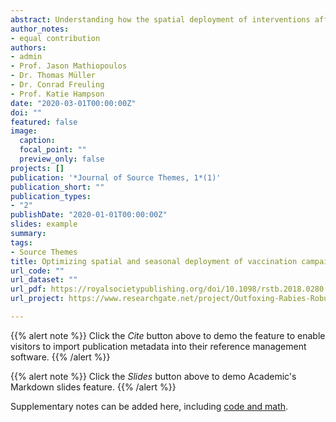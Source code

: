 ```yaml
---
abstract: Understanding how the spatial deployment of interventions affects elimination time horizons and potential for disease re-emergence has broad application to control programmes targeting human, animal and plant pathogens. We previously developed an epidemiological model that captures the main features of rabies spread and the impacts of vaccination based on detailed records of fox rabies in eastern Germany during the implementation of an oral rabies vaccination (ORV) programme. Here, we use simulations from this fitted model to determine the best vaccination strategy, in terms of spatial placement and timing of ORV efforts, for three epidemiological scenarios representative of current situations in Europe. We found that consecutive and comprehensive twice-yearly vaccinations across all regions rapidly controlled and eliminated rabies and that the autumn campaigns had the greater impact on increasing the probability of elimination. This appears to result from the need to maintain sufficient herd immunity in the face of large birth pulses, as autumn vaccinations reach susceptible juveniles and therefore a larger proportion of the population than spring vaccinations. Incomplete vaccination compromised time to elimination requiring the same or more vaccination effort to meet similar timelines. Our results have important practical implications that could inform policies for rabies containment and elimination in Europe and elsewhere. This article is part of the theme issue [‘Modelling infectious disease outbreaks in humans, animals and plants, approaches and important themes’](https://royalsocietypublishing.org/toc/rstb/374/1776)
author_notes:
- equal contribution  
authors:
- admin
- Prof. Jason Mathiopoulos
- Dr. Thomas Müller
- Dr. Conrad Freuling
- Prof. Katie Hampson
date: "2020-03-01T00:00:00Z"
doi: ""
featured: false
image:
  caption: 
  focal_point: ""
  preview_only: false
projects: []
publication: '*Journal of Source Themes, 1*(1)'
publication_short: ""
publication_types:
- "2"
publishDate: "2020-01-01T00:00:00Z"
slides: example
summary: 
tags:
- Source Themes
title: Optimizing spatial and seasonal deployment of vaccination campaigns to eliminate wildlife rabies
url_code: ""
url_dataset: ""
url_pdf: https://royalsocietypublishing.org/doi/10.1098/rstb.2018.0280
url_project: https://www.researchgate.net/project/Outfoxing-Rabies-Robust-Vaccination-Designs-for-Disease-Elimination

---
```


{{% alert note %}}
Click the *Cite* button above to demo the feature to enable visitors to import publication metadata into their reference management software.
{{% /alert %}}

{{% alert note %}}
Click the *Slides* button above to demo Academic's Markdown slides feature.
{{% /alert %}}

Supplementary notes can be added here, including [code and math](https://sourcethemes.com/academic/docs/writing-markdown-latex/).
